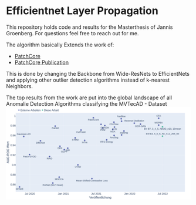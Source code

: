 # Efficientnet Layer Propagation

This repository holds code and results for the Masterthesis of Jannis Groenberg.
For questions feel free to reach out for me.

The algorithm basically Extends the work of:
- [PatchCore](https://github.com/amazon-research/patchcore-inspection)
- [PatchCore Publication](https://arxiv.org/abs/2106.08265)

This is done by changing the Backbone from Wide-ResNets to EfficientNets and applying other outlier detection algorithms instead of k-nearest Neighbors.

The top results from the work are put into the global landscape of all Anomalie Detection Algorithms classifying the MVTecAD - Dataset
![Global Context](results/graphics/comparison_other_algorithms.png)